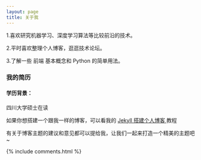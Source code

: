 ```yaml
---
layout: page
title: 关于我 
---
```


1.喜欢研究机器学习、深度学习算法等比较前沿的技术。
<p>
2.平时喜欢整理个人博客，逛逛技术论坛。
<p>
3.了解一些 前端 基本概念和 Python 的简单用法。

<p>

<h3> 我的简历 </h3>  

<p>

<h4>学历背景：</h4>  
四川大学硕士在读
<p>

如果你想搭建一个跟我一样的博客，可以看我的 
<a href="/2016/10/jekyll_tutorials1/"> Jekyll 搭建个人博客 </a>
教程

<p>

有关于博客主题的建议和意见都可以提给我，让我们一起来打造一个精美的主题吧~ 

<p> 




<p> 

<p> 


{% include comments.html %}

